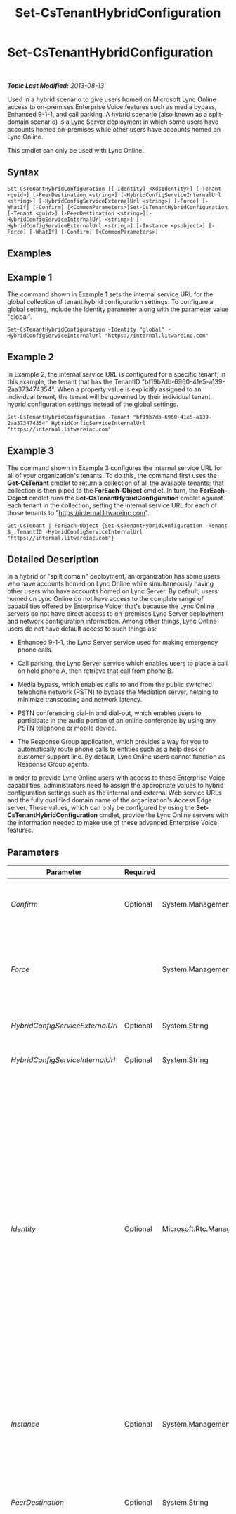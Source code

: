 ﻿---
title: Set-CsTenantHybridConfiguration
TOCTitle: Set-CsTenantHybridConfiguration
ms:assetid: 805ac9ee-df40-40e1-baaa-adffb6bd8cf6
ms:mtpsurl: https://technet.microsoft.com/en-us/library/JJ994046(v=OCS.15)
ms:contentKeyID: 51803957
ms.date: 07/23/2014
mtps_version: v=OCS.15
---

<div data-xmlns="http://www.w3.org/1999/xhtml">

<div class="topic" data-xmlns="http://www.w3.org/1999/xhtml" data-msxsl="urn:schemas-microsoft-com:xslt" data-cs="http://msdn.microsoft.com/en-us/">

<div data-asp="http://msdn2.microsoft.com/asp">

# Set-CsTenantHybridConfiguration

</div>

<div id="mainSection">

<div id="mainBody">

<span> </span>

_**Topic Last Modified:** 2013-08-13_

Used in a hybrid scenario to give users homed on Microsoft Lync Online access to on-premises Enterprise Voice features such as media bypass, Enhanced 9-1-1, and call parking. A hybrid scenario (also known as a split-domain scenario) is a Lync Server deployment in which some users have accounts homed on-premises while other users have accounts homed on Lync Online.

This cmdlet can only be used with Lync Online.

<div>

## Syntax

    Set-CsTenantHybridConfiguration [[-Identity] <XdsIdentity>] [-Tenant <guid>] [-PeerDestination <string>] [-HybridConfigServiceInternalUrl <string>] [-HybridConfigServiceExternalUrl <string>] [-Force] [-WhatIf] [-Confirm] [<CommonParameters>]Set-CsTenantHybridConfiguration [-Tenant <guid>] [-PeerDestination <string>][-HybridConfigServiceInternalUrl <string>] [-HybridConfigServiceExternalUrl <string>] [-Instance <psobject>] [-Force] [-WhatIf] [-Confirm] [<CommonParameters>]

</div>

<span id="Examples"></span>

<div>

## Examples

<div>

## Example 1

The command shown in Example 1 sets the internal service URL for the global collection of tenant hybrid configuration settings. To configure a global setting, include the Identity parameter along with the parameter value "global".

    Set-CsTenantHybridConfiguration -Identity "global" - HybridConfigServiceInternalUrl "https://internal.litwareinc.com"

</div>

<div>

## Example 2

In Example 2, the internal service URL is configured for a specific tenant; in this example, the tenant that has the TenantID "bf19b7db-6960-41e5-a139-2aa373474354". When a property value is explicitly assigned to an individual tenant, the tenant will be governed by their individual tenant hybrid configuration settings instead of the global settings.

    Set-CsTenantHybridConfiguration -Tenant "bf19b7db-6960-41e5-a139-2aa373474354" HybridConfigServiceInternalUrl "https://internal.litwareinc.com"

</div>

<div>

## Example 3

The command shown in Example 3 configures the internal service URL for all of your organization's tenants. To do this, the command first uses the **Get-CsTenant** cmdlet to return a collection of all the available tenants; that collection is then piped to the **ForEach-Object** cmdlet. In turn, the **ForEach-Object** cmdlet runs the **Set-CsTenantHybridConfiguration** cmdlet against each tenant in the collection, setting the internal service URL for each of those tenants to "https://internal.litwareinc.com".

    Get-CsTenant | ForEach-Object {Set-CsTenantHybridConfiguration -Tenant $_.TenantID -HybridConfigServiceInternalUrl "https://internal.litwareinc.com"}

</div>

</div>

<span id="DetailedDescription"></span>

<div>

## Detailed Description

In a hybrid or "split domain" deployment, an organization has some users who have accounts homed on Lync Online while simultaneously having other users who have accounts homed on Lync Server. By default, users homed on Lync Online do not have access to the complete range of capabilities offered by Enterprise Voice; that's because the Lync Online servers do not have direct access to on-premises Lync Server deployment and network configuration information. Among other things, Lync Online users do not have default access to such things as:

  - Enhanced 9-1-1, the Lync Server service used for making emergency phone calls.

  - Call parking, the Lync Server service which enables users to place a call on hold phone A, then retrieve that call from phone B.

  - Media bypass, which enables calls to and from the public switched telephone network (PSTN) to bypass the Mediation server, helping to minimize transcoding and network latency.

  - PSTN conferencing dial-in and dial-out, which enables users to participate in the audio portion of an online conference by using any PSTN telephone or mobile device.

  - The Response Group application, which provides a way for you to automatically route phone calls to entities such as a help desk or customer support line. By default, Lync Online users cannot function as Response Group agents.

In order to provide Lync Online users with access to these Enterprise Voice capabilities, administrators need to assign the appropriate values to hybrid configuration settings such as the internal and external Web service URLs and the fully qualified domain name of the organization's Access Edge server. These values, which can only be configured by using the **Set-CsTenantHybridConfiguration** cmdlet, provide the Lync Online servers with the information needed to make use of these advanced Enterprise Voice features.

</div>

<div>

## Parameters


<table>
<colgroup>
<col style="width: 25%" />
<col style="width: 25%" />
<col style="width: 25%" />
<col style="width: 25%" />
</colgroup>
<thead>
<tr class="header">
<th>Parameter</th>
<th>Required</th>
<th>Type</th>
<th>Description</th>
</tr>
</thead>
<tbody>
<tr class="odd">
<td><p><em>Confirm</em></p></td>
<td><p>Optional</p></td>
<td><p>System.Management.Automation.SwitchParameter</p></td>
<td><p>Prompts you for confirmation before executing the command.</p></td>
</tr>
<tr class="even">
<td><p><em>Force</em></p></td>
<td></td>
<td><p>System.Management.Automation.SwitchParameter</p></td>
<td><p>Suppresses the display of any non-fatal error message that might arise when running the command.</p></td>
</tr>
<tr class="odd">
<td><p><em>HybridConfigServiceExternalUrl</em></p></td>
<td><p>Optional</p></td>
<td><p>System.String</p></td>
<td><p>External Web service URL.</p></td>
</tr>
<tr class="even">
<td><p><em>HybridConfigServiceInternalUrl</em></p></td>
<td><p>Optional</p></td>
<td><p>System.String</p></td>
<td><p>Internal Web service URL.</p></td>
</tr>
<tr class="odd">
<td><p><em>Identity</em></p></td>
<td><p>Optional</p></td>
<td><p>Microsoft.Rtc.Management.Xds.XdsIdentity</p></td>
<td><p>Unique Identity of the tenant hybrid configuration settings to be modified. Because you are limited to a single, global collection of hybrid configuration settings, the only collection that can be modified by using the Identity parameter is the global collection:</p>
<p>-Identity global</p>
<p>To modify the settings for an individual tenant, use the Tenant parameter instead of the Identity parameter.</p></td>
</tr>
<tr class="even">
<td><p><em>Instance</em></p></td>
<td><p>Optional</p></td>
<td><p>System.Management.Automation.PSObject</p></td>
<td><p>Allows you to pass a reference to an object to the cmdlet rather than set individual parameter values.</p></td>
</tr>
<tr class="odd">
<td><p><em>PeerDestination</em></p></td>
<td><p>Optional</p></td>
<td><p>System.String</p></td>
<td><p>Fully qualified domain name of your on-premises Access Edge server.</p></td>
</tr>
<tr class="even">
<td><p><em>Tenant</em></p></td>
<td><p>Optional</p></td>
<td><p>System.Guid</p></td>
<td><p>Globally unique identifier (GUID) of the tenant account whose hybrid configuration settings are being modified. For example:</p>
<p>–Tenant &quot;38aad667-af54-4397-aaa7-e94c79ec2308&quot;</p>
<p>You can return the tenant ID for each of your tenants by running this command:</p>
<p>Get-CsTenant | Select-Object DisplayName, TenantID</p>
<p>If you are using a remote session of Windows PowerShell and are connected only to Lync Online you do not have to include the Tenant parameter. Instead, the tenant ID will automatically be filled in for you based on your connection information. The Tenant parameter is primarily for use in a hybrid deployment.</p></td>
</tr>
<tr class="odd">
<td><p><em>WhatIf</em></p></td>
<td><p>Optional</p></td>
<td><p>System.Management.Automation.SwitchParameter</p></td>
<td><p>Describes what would happen if you executed the command without actually executing the command.</p></td>
</tr>
</tbody>
</table>


</div>

<span id="InputTypes"></span>

<div>

## Input Types

None. The **Set-CsTenantHybridConfiguration** cmdlet does not accept pipelined input.

</div>

<span id="ReturnTypes"></span>

<div>

## Return Types

None. Instead, the **Set-CsTenantHybridConfiguration** cmdlet modifies existing instances of the Microsoft.Rtc.Management.WritableConfig.Settings.HybridConfiguration.TenantHybridConfiguration object.

</div>

<div>

## See Also


[Get-CsTenantHybridConfiguration](get-cstenanthybridconfiguration.md)  
  

</div>

</div>

<span> </span>

</div>

</div>

</div>

